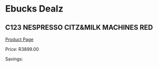 
# Ebucks Dealz
## C123 NESPRESSO CITZ&MILK MACHINES RED
[Product Page](https://www.ebucks.com/web/shop/productSelected.do?prodId=1158922687&catId=1157555110)

Price: R3899.00

Savings: 


	